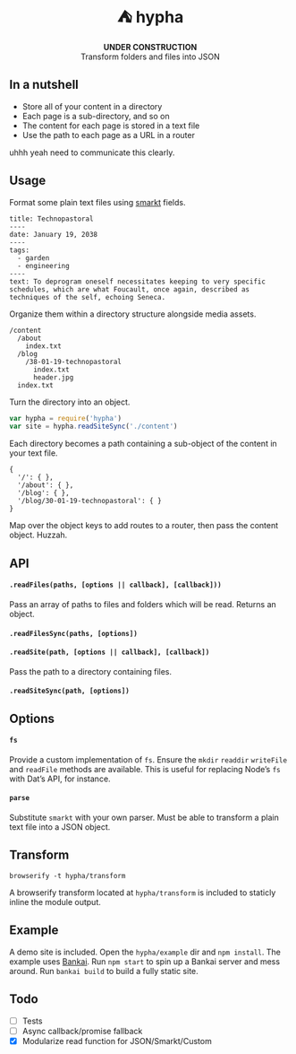 <h1 align="center">⛺️ hypha</h1>

<div align="center"><b>UNDER CONSTRUCTION</b></div>

<div align="center">Transform folders and files into JSON</div>

## In a nutshell

- Store all of your content in a directory
- Each page is a sub-directory, and so on
- The content for each page is stored in a text file
- Use the path to each page as a URL in a router

uhhh yeah need to communicate this clearly.

## Usage

Format some plain text files using [smarkt](https://github.com/jondashkyle/smarkt) fields.

```
title: Technopastoral
----
date: January 19, 2038
----
tags:
  - garden
  - engineering
----
text: To deprogram oneself necessitates keeping to very specific schedules, which are what Foucault, once again, described as techniques of the self, echoing Seneca. 
```

Organize them within a directory structure alongside media assets.

```
/content
  /about
    index.txt
  /blog
    /38-01-19-technopastoral
      index.txt
      header.jpg
  index.txt
```

Turn the directory into an object.

```js
var hypha = require('hypha')
var site = hypha.readSiteSync('./content')
```

Each directory becomes a path containing a sub-object of the content in your text file. 

```
{
  '/': { },
  '/about': { },
  '/blog': { },
  '/blog/30-01-19-technopastoral': { }
}
```

Map over the object keys to add routes to a router, then pass the content object. Huzzah.

## API

#### `.readFiles(paths, [options || callback], [callback]))`

Pass an array of paths to files and folders which will be read. Returns an object.

#### `.readFilesSync(paths, [options])`

#### `.readSite(path, [options || callback], [callback])`

Pass the path to a directory containing files.

#### `.readSiteSync(path, [options])`

## Options

#### `fs`

Provide a custom implementation of `fs`. Ensure the `mkdir` `readdir` `writeFile` and `readFile` methods are available. This is useful for replacing Node’s `fs` with Dat’s API, for instance.

#### `parse`

Substitute `smarkt` with your own parser. Must be able to transform a plain text file into a JSON object.

## Transform

```
browserify -t hypha/transform
```

A browserify transform located at `hypha/transform` is included to staticly inline the module output.

## Example

A demo site is included. Open the `hypha/example` dir and `npm install`. The example uses [Bankai](https://github.com/choojs/bankai). Run `npm start` to spin up a Bankai server and mess around. Run `bankai build` to build a fully static site.

## Todo

- [ ] Tests
- [ ] Async callback/promise fallback
- [x] Modularize read function for JSON/Smarkt/Custom
